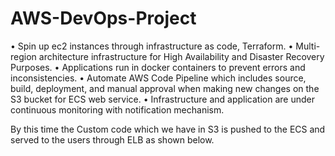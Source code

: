 # AWS-DevOps-Project


•	Spin up ec2 instances through infrastructure as code, Terraform.
•	Multi-region architecture infrastructure for High Availability and Disaster Recovery Purposes.
•	Applications run in docker containers to prevent errors and inconsistencies.
•	Automate AWS Code Pipeline which includes source, build, deployment, and manual approval when making new changes on the S3 bucket for ECS web service.
•	Infrastructure and application are under continuous monitoring with notification mechanism.


By this time the Custom code which we have in S3 is pushed to the ECS and served to the users through ELB as shown below.
